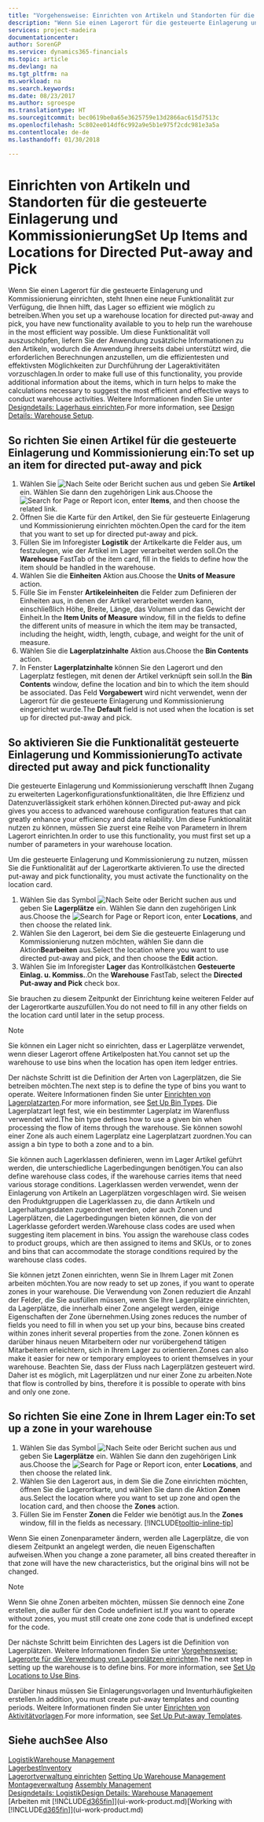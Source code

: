 ```yaml
---
title: "Vorgehensweise: Einrichten von Artikeln und Standorten für die gesteuerte Einlagerung und Kommissionierung | Microsoft Docs"
description: "Wenn Sie einen Lagerort für die gesteuerte Einlagerung und Kommissionierung einrichten, steht Ihnen eine neue Funktionalität zur Verfügung, die Ihnen hilft, das Lager so effizient wie möglich zu betreiben."
services: project-madeira
documentationcenter: 
author: SorenGP
ms.service: dynamics365-financials
ms.topic: article
ms.devlang: na
ms.tgt_pltfrm: na
ms.workload: na
ms.search.keywords: 
ms.date: 08/23/2017
ms.author: sgroespe
ms.translationtype: HT
ms.sourcegitcommit: bec0619be0a65e3625759e13d2866ac615d7513c
ms.openlocfilehash: 5c802ee014df6c992a9e5b1e975f2cdc981e3a5a
ms.contentlocale: de-de
ms.lasthandoff: 01/30/2018

---
```

# <a name="set-up-items-and-locations-for-directed-put-away-and-pick"></a><span data-ttu-id="a110a-103">Einrichten von Artikeln und Standorten für die gesteuerte Einlagerung und Kommissionierung</span><span class="sxs-lookup"><span data-stu-id="a110a-103">Set Up Items and Locations for Directed Put-away and Pick</span></span>
<span data-ttu-id="a110a-104">Wenn Sie einen Lagerort für die gesteuerte Einlagerung und Kommissionierung einrichten, steht Ihnen eine neue Funktionalität zur Verfügung, die Ihnen hilft, das Lager so effizient wie möglich zu betreiben.</span><span class="sxs-lookup"><span data-stu-id="a110a-104">When you set up a warehouse location for directed put-away and pick, you have new functionality available to you to help run the warehouse in the most efficient way possible.</span></span> <span data-ttu-id="a110a-105">Um diese Funktionalität voll auszuschöpfen, liefern Sie der Anwendung zusätzliche Informationen zu den Artikeln, wodurch die Anwendung ihrerseits dabei unterstützt wird, die erforderlichen Berechnungen anzustellen, um die effizientesten und effektivsten Möglichkeiten zur Durchführung der Lageraktivitäten vorzuschlagen.</span><span class="sxs-lookup"><span data-stu-id="a110a-105">In order to make full use of this functionality, you provide additional information about the items, which in turn helps to make the calculations necessary to suggest the most efficient and effective ways to conduct warehouse activities.</span></span> <span data-ttu-id="a110a-106">Weitere Informationen finden Sie unter [Designdetails: Lagerhaus einrichten](design-details-warehouse-setup.md).</span><span class="sxs-lookup"><span data-stu-id="a110a-106">For more information, see [Design Details: Warehouse Setup](design-details-warehouse-setup.md).</span></span>

## <a name="to-set-up-an-item-for-directed-put-away-and-pick"></a><span data-ttu-id="a110a-107">So richten Sie einen Artikel für die gesteuerte Einlagerung und Kommissionierung ein:</span><span class="sxs-lookup"><span data-stu-id="a110a-107">To set up an item for directed put-away and pick</span></span>  
1.  <span data-ttu-id="a110a-108">Wählen Sie ![Nach Seite oder Bericht suchen](media/ui-search/search_small.png "Symbol nach Seite oder Bericht suchen") aus und geben Sie **Artikel** ein. Wählen Sie dann den zugehörigen Link aus.</span><span class="sxs-lookup"><span data-stu-id="a110a-108">Choose the ![Search for Page or Report](media/ui-search/search_small.png "Search for Page or Report icon") icon, enter **Items**, and then choose the related link.</span></span>  
2.  <span data-ttu-id="a110a-109">Öffnen Sie die Karte für den Artikel, den Sie für gesteuerte Einlagerung und Kommissionierung einrichten möchten.</span><span class="sxs-lookup"><span data-stu-id="a110a-109">Open the card for the item that you want to set up for directed put-away and pick.</span></span>
3. <span data-ttu-id="a110a-110">Füllen Sie im Inforegister **Logistik** der Artikelkarte die Felder aus, um festzulegen, wie der Artikel im Lager verarbeitet werden soll.</span><span class="sxs-lookup"><span data-stu-id="a110a-110">On the **Warehouse** FastTab of the item card, fill in the fields to define how the item should be handled in the warehouse.</span></span>  
4.  <span data-ttu-id="a110a-111">Wählen Sie die **Einheiten** Aktion aus.</span><span class="sxs-lookup"><span data-stu-id="a110a-111">Choose the **Units of Measure** action.</span></span>
5. <span data-ttu-id="a110a-112">Fülle Sie im Fenster **Artikeleinheiten** die Felder zum Definieren der Einheiten aus, in denen der Artikel verarbeitet werden kann, einschließlich Höhe, Breite, Länge, das Volumen und das Gewicht der Einheit.</span><span class="sxs-lookup"><span data-stu-id="a110a-112">In the **Item Units of Measure** window, fill in the fields to define the different units of measure in which the item may be transacted, including the height, width, length, cubage, and weight for the unit of measure.</span></span>
6. <span data-ttu-id="a110a-113">Wählen Sie die **Lagerplatzinhalte** Aktion aus.</span><span class="sxs-lookup"><span data-stu-id="a110a-113">Choose the **Bin Contents** action.</span></span>
7. <span data-ttu-id="a110a-114">In Fenster **Lagerplatzinhalte** können Sie den Lagerort und den Lagerplatz festlegen, mit denen der Artikel verknüpft sein soll.</span><span class="sxs-lookup"><span data-stu-id="a110a-114">In the **Bin Contents** window, define the location and bin to which the item should be associated.</span></span> <span data-ttu-id="a110a-115">Das Feld **Vorgabewert** wird nicht verwendet, wenn der Lagerort für die gesteuerte Einlagerung und Kommissionierung eingerichtet wurde.</span><span class="sxs-lookup"><span data-stu-id="a110a-115">The **Default** field is not used when the location is set up for directed put-away and pick.</span></span>  

## <a name="to-activate-directed-put-away-and-pick-functionality"></a><span data-ttu-id="a110a-116">So aktivieren Sie die Funktionalität gesteuerte Einlagerung und Kommissionierung</span><span class="sxs-lookup"><span data-stu-id="a110a-116">To activate directed put away and pick functionality</span></span>  
<span data-ttu-id="a110a-117">Die gesteuerte Einlagerung und Kommissionierung verschafft Ihnen Zugang zu erweiterten Lagerkonfigurationsfunktionalitäten, die Ihre Effizienz und Datenzuverlässigkeit stark erhöhen können.</span><span class="sxs-lookup"><span data-stu-id="a110a-117">Directed put-away and pick gives you access to advanced warehouse configuration features that can greatly enhance your efficiency and data reliability.</span></span> <span data-ttu-id="a110a-118">Um diese Funktionalität nutzen zu können, müssen Sie zuerst eine Reihe von Parametern in Ihrem Lagerort einrichten.</span><span class="sxs-lookup"><span data-stu-id="a110a-118">In order to use this functionality, you must first set up a number of parameters in your warehouse location.</span></span>  

<span data-ttu-id="a110a-119">Um die gesteuerte Einlagerung und Kommissionierung zu nutzen, müssen Sie die Funktionalität auf der Lagerortkarte aktivieren.</span><span class="sxs-lookup"><span data-stu-id="a110a-119">To use the directed put-away and pick functionality, you must activate the functionality on the location card.</span></span>    
1.  <span data-ttu-id="a110a-120">Wählen Sie das Symbol ![Nach Seite oder Bericht suchen](media/ui-search/search_small.png "Nach Seite oder Bericht suchen") aus und geben Sie **Lagerplätze** ein. Wählen Sie dann den zugehörigen Link aus.</span><span class="sxs-lookup"><span data-stu-id="a110a-120">Choose the ![Search for Page or Report](media/ui-search/search_small.png "Search for Page or Report icon") icon, enter **Locations**, and then choose the related link.</span></span>  
2.  <span data-ttu-id="a110a-121">Wählen Sie den Lagerort, bei dem Sie die gesteuerte Einlagerung und Kommissionierung nutzen möchten, wählen Sie dann die Aktion**Bearbeiten** aus.</span><span class="sxs-lookup"><span data-stu-id="a110a-121">Select the location where you want to use directed put-away and pick, and then choose the **Edit** action.</span></span>  
3.  <span data-ttu-id="a110a-122">Wählen Sie im Inforegister **Lager** das Kontrollkästchen **Gesteuerte Einlag. u. Kommiss.**.</span><span class="sxs-lookup"><span data-stu-id="a110a-122">On the **Warehouse** FastTab, select the **Directed Put-away and Pick** check box.</span></span>  

<span data-ttu-id="a110a-123">Sie brauchen zu diesem Zeitpunkt der Einrichtung keine weiteren Felder auf der Lagerortkarte auszufüllen.</span><span class="sxs-lookup"><span data-stu-id="a110a-123">You do not need to fill in any other fields on the location card until later in the setup process.</span></span>  

> [!NOTE]  
>  <span data-ttu-id="a110a-124">Sie können ein Lager nicht so einrichten, dass er Lagerplätze verwendet, wenn dieser Lagerort offene Artikelposten hat.</span><span class="sxs-lookup"><span data-stu-id="a110a-124">You cannot set up the warehouse to use bins when the location has open item ledger entries.</span></span>  

<span data-ttu-id="a110a-125">Der nächste Schritt ist die Definition der Arten von Lagerplätzen, die Sie betreiben möchten.</span><span class="sxs-lookup"><span data-stu-id="a110a-125">The next step is to define the type of bins you want to operate.</span></span> <span data-ttu-id="a110a-126">Weitere Informationen finden Sie unter [Einrichten von Lagerplatzarten](warehouse-how-to-set-up-bin-types.md).</span><span class="sxs-lookup"><span data-stu-id="a110a-126">For more information, see [Set Up Bin Types](warehouse-how-to-set-up-bin-types.md).</span></span> <span data-ttu-id="a110a-127">Die Lagerplatzart legt fest, wie ein bestimmter Lagerplatz im Warenfluss verwendet wird.</span><span class="sxs-lookup"><span data-stu-id="a110a-127">The bin type defines how to use a given bin when processing the flow of items through the warehouse.</span></span> <span data-ttu-id="a110a-128">Sie können sowohl einer Zone als auch einem Lagerplatz eine Lagerplatzart zuordnen.</span><span class="sxs-lookup"><span data-stu-id="a110a-128">You can assign a bin type to both a zone and to a bin.</span></span>  

<span data-ttu-id="a110a-129">Sie können auch Lagerklassen definieren, wenn im Lager Artikel geführt werden, die unterschiedliche Lagerbedingungen benötigen.</span><span class="sxs-lookup"><span data-stu-id="a110a-129">You can also define warehouse class codes, if the warehouse carries items that need various storage conditions.</span></span> <span data-ttu-id="a110a-130">Lagerklassen werden verwendet, wenn der Einlagerung von Artikeln an Lagerplätzen vorgeschlagen wird. Sie weisen den Produktgruppen die Lagerklassen zu, die dann Artikeln und Lagerhaltungsdaten zugeordnet werden, oder auch Zonen und Lagerplätzen, die Lagerbedingungen bieten können, die von der Lagerklasse gefordert werden.</span><span class="sxs-lookup"><span data-stu-id="a110a-130">Warehouse class codes are used when suggesting item placement in bins. You assign the warehouse class codes to product groups, which are then assigned to items and SKUs, or to zones and bins that can accommodate the storage conditions required by the warehouse class codes.</span></span>  

<span data-ttu-id="a110a-131">Sie können jetzt Zonen einrichten, wenn Sie in Ihrem Lager mit Zonen arbeiten möchten.</span><span class="sxs-lookup"><span data-stu-id="a110a-131">You are now ready to set up zones, if you want to operate zones in your warehouse.</span></span> <span data-ttu-id="a110a-132">Die Verwendung von Zonen reduziert die Anzahl der Felder, die Sie ausfüllen müssen, wenn Sie Ihre Lagerplätze einrichten, da Lagerplätze, die innerhalb einer Zone angelegt werden, einige Eigenschaften der Zone übernehmen.</span><span class="sxs-lookup"><span data-stu-id="a110a-132">Using zones reduces the number of fields you need to fill in when you set up your bins, because bins created within zones inherit several properties from the zone.</span></span> <span data-ttu-id="a110a-133">Zonen können es darüber hinaus neuen Mitarbeitern oder nur vorübergehend tätigen Mitarbeitern erleichtern, sich in Ihrem Lager zu orientieren.</span><span class="sxs-lookup"><span data-stu-id="a110a-133">Zones can also make it easier for new or temporary employees to orient themselves in your warehouse.</span></span> <span data-ttu-id="a110a-134">Beachten Sie, dass der Fluss nach Lagerplätzen gesteuert wird. Daher ist es möglich, mit Lagerplätzen und nur einer Zone zu arbeiten.</span><span class="sxs-lookup"><span data-stu-id="a110a-134">Note that flow is controlled by bins, therefore it is possible to operate with bins and only one zone.</span></span>  

## <a name="to-set-up-a-zone-in-your-warehouse"></a><span data-ttu-id="a110a-135">So richten Sie eine Zone in Ihrem Lager ein:</span><span class="sxs-lookup"><span data-stu-id="a110a-135">To set up a zone in your warehouse</span></span>  
1.  <span data-ttu-id="a110a-136">Wählen Sie das Symbol ![Nach Seite oder Bericht suchen](media/ui-search/search_small.png "Nach Seite oder Bericht suchen") aus und geben Sie **Lagerplätze** ein. Wählen Sie dann den zugehörigen Link aus.</span><span class="sxs-lookup"><span data-stu-id="a110a-136">Choose the ![Search for Page or Report](media/ui-search/search_small.png "Search for Page or Report icon") icon, enter **Locations**, and then choose the related link.</span></span>  
2.  <span data-ttu-id="a110a-137">Wählen Sie den Lagerort aus, in dem Sie die Zone einrichten möchten, öffnen Sie die Lagerortkarte, und wählen Sie dann die Aktion **Zonen** aus.</span><span class="sxs-lookup"><span data-stu-id="a110a-137">Select the location where you want to set up zone and open the location card, and then choose the **Zones** action.</span></span>  
3.  <span data-ttu-id="a110a-138">Füllen Sie im Fenster **Zonen** die Felder wie benötigt aus.</span><span class="sxs-lookup"><span data-stu-id="a110a-138">In the **Zones** window, fill in the fields as necessary.</span></span> [!INCLUDE[tooltip-inline-tip](includes/tooltip-inline-tip_md.md)]  

<span data-ttu-id="a110a-139">Wenn Sie einen Zonenparameter ändern, werden alle Lagerplätze, die von diesem Zeitpunkt an angelegt werden, die neuen Eigenschaften aufweisen.</span><span class="sxs-lookup"><span data-stu-id="a110a-139">When you change a zone parameter, all bins created thereafter in that zone will have the new characteristics, but the original bins will not be changed.</span></span>  

> [!NOTE]  
>  <span data-ttu-id="a110a-140">Wenn Sie ohne Zonen arbeiten möchten, müssen Sie dennoch eine Zone erstellen, die außer für den Code undefiniert ist.</span><span class="sxs-lookup"><span data-stu-id="a110a-140">If you want to operate without zones, you must still create one zone code that is undefined except for the code.</span></span>  

<span data-ttu-id="a110a-141">Der nächste Schritt beim Einrichten des Lagers ist die Definition von Lagerplätzen. Weitere Informationen finden Sie unter [Vorgehensweise: Lagerorte für die Verwendung von Lagerplätzen einrichten](warehouse-how-to-set-up-locations-to-use-bins.md).</span><span class="sxs-lookup"><span data-stu-id="a110a-141">The next step in setting up the warehouse is to define bins. For more information, see [Set Up Locations to Use Bins](warehouse-how-to-set-up-locations-to-use-bins.md).</span></span>  

<span data-ttu-id="a110a-142">Darüber hinaus müssen Sie Einlagerungsvorlagen und Inventurhäufigkeiten erstellen.</span><span class="sxs-lookup"><span data-stu-id="a110a-142">In addition, you must create put-away templates and counting periods.</span></span> <span data-ttu-id="a110a-143">Weitere Informationen finden Sie unter [Einrichten von Aktivitätvorlagen](warehouse-how-to-set-up-put-away-templates.md).</span><span class="sxs-lookup"><span data-stu-id="a110a-143">For more information, see [Set Up Put-away Templates](warehouse-how-to-set-up-put-away-templates.md).</span></span>  

## <a name="see-also"></a><span data-ttu-id="a110a-144">Siehe auch</span><span class="sxs-lookup"><span data-stu-id="a110a-144">See Also</span></span>  
[<span data-ttu-id="a110a-145">Logistik</span><span class="sxs-lookup"><span data-stu-id="a110a-145">Warehouse Management</span></span>](warehouse-manage-warehouse.md)  
[<span data-ttu-id="a110a-146">Lagerbest</span><span class="sxs-lookup"><span data-stu-id="a110a-146">Inventory</span></span>](inventory-manage-inventory.md)  
<span data-ttu-id="a110a-147">[Lagerortverwaltung einrichten](warehouse-setup-warehouse.md)   </span><span class="sxs-lookup"><span data-stu-id="a110a-147">[Setting Up Warehouse Management](warehouse-setup-warehouse.md)   </span></span>  
<span data-ttu-id="a110a-148">[Montageverwaltung](assembly-assemble-items.md)  </span><span class="sxs-lookup"><span data-stu-id="a110a-148">[Assembly Management](assembly-assemble-items.md)  </span></span>  
[<span data-ttu-id="a110a-149">Designdetails: Logistik</span><span class="sxs-lookup"><span data-stu-id="a110a-149">Design Details: Warehouse Management</span></span>](design-details-warehouse-management.md)  
<span data-ttu-id="a110a-150">[Arbeiten mit [!INCLUDE[d365fin](includes/d365fin_md.md)]](ui-work-product.md)</span><span class="sxs-lookup"><span data-stu-id="a110a-150">[Working with [!INCLUDE[d365fin](includes/d365fin_md.md)]](ui-work-product.md)</span></span>  

